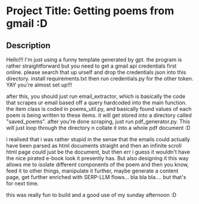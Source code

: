 # Project Title: Getting poems from gmail :D

## Description
Hello!!! I'm just using a funny template generated by gpt. the program is rather straightforward but you need to get a gmail api credentials first online. please search that up urself and drop the credentials json into this directory. install requirements.txt then run credentials.py for the other token. YAY you're almost set up!!!

after this, you should just run email_extractor, which is basically the code that scrapes ur email based off a query hardcoded into the main function.
the item class is coded in poems_util.py, and basically found values of each poem is being written to these items. it will get stored into a directory called "saved_poems". after you're done scraping, just run pdf_generator.py. This will just loop through the directory n collate it into a whole pdf document :D

i realised that i was rather stupid in the sense that the emails could actually have been parsed as html documents straight and then an infinite scroll html page could just be the document, but then err i guess it wouldn't have the nice pirated e-book look it presently has. But also designing it this way allows me to isolate different components of the poem and then you know, feed it to other things, manipulate it further, maybe generate a content page, get further enriched with SERP-LLM flows... bla bla bla.... but that's for next time. 

this was really fun to build and a good use of my sunday afternoon :D 
